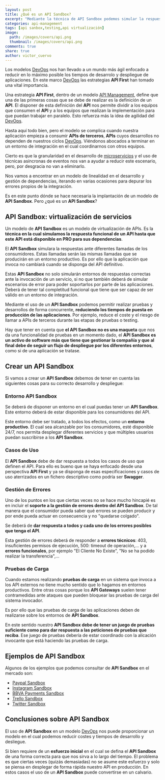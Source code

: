 ```yaml
---
layout: post
title: ¿Qué es un API Sandbox?
excerpt: "Mediante la técnica de API Sandbox podemos simular la respuesta funcional de un API hasta que este API está disponible en producción para sus dependencias"
categories: api-management
tags: [api sanbox,testing,api virtualización]
image:
  path: /images/covers/api.png
  thumbnail: /images/covers/api.png
comments: true
share: true
author: victor_cuervo
---
```


Los modelos [DevOps][DevOps] nos han llevado a un mundo más ágil enfocado a reducir en lo máximo posible los tiempos de desarrolo y despliegue de aplicaciones. En este marco [DevOps][DevOps] las estrategias **API First** han tomado una vital importancia.

Una estrategia **API First**, dentro de un modelo [API Management][APIManagement], define que una de las primeras cosas que se debe de realizar es la definición de un **API**. El disponer de esta definición del **API** nos permite dividir a los equipos que consumen el **API** y a los equipos que realizan la implementación para que puedan trabajar en paralelo. Esto refuerza más la idea de agilidad del [DevOps][DevOps].

Hasta aquí todo bien, pero el modelo se complica cuando nuestra aplicación empieza a consumir **APIs de terceros**, **APIs** cuyos desarrollos no dependen de nuestros ciclos [DevOps][DevOps]. Viéndonos abocados a terminar en un entorno de integración en el cual coordinarnos con otros equipos.

Cierto es que la granularidad en el desarrollo de [microservicios][microservicios] y el uso de técnicas asíncronas de eventos nos van a ayudar a reducir este escenario, pero, por desgracia no van a eliminarlo.

Nos vamos a encontrar en un modelo de linealidad en el desarrollo y gestión de dependencias, iterando en varias ocasiones para depurar los errores propios de la integración.

Es en este punto dónde se hace necesaria la implantación de un modelo de **API Sandbox**. Pero ¿qué es un **API Sandbox**?

## API Sandbox: virtualización de servicios

Un modelo de **API Sandbox** es un modelo de virtualización de APIs. Es la **técnica en la cual simulamos la respuesta funcional de un API hasta que este API está disponible en PRO para sus dependencias**.

El **API Sandbox** simulara la respuestas ante diferentes llamadas de los consumidores. Estas llamadas serán las mismas llamadas que se producirán en un entorno productivo. Es por ello que la aplicación que invoca no cambiará cuando se disponga del API definitivo.

Estas **API Sandbox** no solo simularán entornos de respuestas correctas ante la invocación de un servicio, si no que también deberá de simular escenarios de error para poder soportarlos por parte de las aplicaciones. Deberá de tener tal completitud funcional que tiene que ser capaz de ser válido en un entorno de integración.

Mediante el uso de un **API Sandbox** podemos permitir realizar pruebas y desarrollos de forma concurrente, **reduciendo los tiempos de puesta en producción de las aplicaciones**. Por ejemplo, reduce el coste y el riesgo de llamar a APIs de terceros durante las etapas de pruebas o testing.

Hay que tener en cuenta que **el API Sandbox no es una maqueta** que nos da una funcionalidad de pruebas en un momento dado, el **API Sandbox es un activo de software más que tiene que gestionar la compañía y que al final debe de seguir un flujo de despliegue por los diferentes entornos**, como si de una aplicación se tratase.

## Crear un API Sandbox

Si vamos a crear un **API Sandbox** debemos de tener en cuenta las siguientes cosas para su correcto desarrollo y despliegue:

### Entorno API Sandbox
Se deberá de disponer un entorno en el cual puedas tener un **API Sandbox**. Este entorno deberá de estar disponible para los consumidores del API.

Este entorno debe ser tratado, a todos los efectos, como un **entorno productivo**. El cual sea alcanzable por los consumidores, esté disponible 24/7, nos permita desplegar diferentes servicios y que múltiples usuarios puedan suscribirse a los **API Sandbox**.

### Casos de Uso
El **API Sandbox** debe de dar respuesta a todos los casos de uso que definen el API. Para ello es bueno que se haya enfocado desde una perspectiva **API First** y ya se disponga de esas especificaciones y casos de uso aterrizados en un fichero descriptivo como podría ser **Swagger**.

### Gestión de Errores
Uno de los puntos en los que ciertas veces no se hace mucho hincapié es en incluir el **soporte a la gestión de errores dentro del API Sandbox**. De tal manera que el consumidor pueda saber qué errores se pueden producir y por ende pueda actuar en consecuencia y no "quedarse colgado".

Se deberá de **dar respuesta a todos y cada uno de los errores posibles que tenga el API**.

Esta gestión de errores deberá de responder a **errores técnicos**: 403, insuficientes permisos de ejecución, 500: timeout de operación,... y a **errores funcionales**, por ejemplo "El Cliente No Existe", "No se ha podido realizar la transferencia",...

### Pruebas de Carga
Cuando estamos realizando **pruebas de carga** en un sistema que invoca a los API externos no tiene mucho sentido que lo hagamos en entornos productivos. Entre otras cosas porque los **API Gateways** suelen tener contramedidas ante ataques que pueden bloquear las pruebas de carga del sistema invocador.

Es por ello que las pruebas de carga de las aplicaciones deben de realizarse sobre los entornos de **API Sandbox**.

En este sentido nuestro **API Sandbox debe de tener un juego de pruebas suficiente como para dar respuesta a las peticiones de pruebas que reciba**. Ese juego de pruebas debería de estar coordinado con la alicación invocante que está haciendo las pruebas de carga.

## Ejemplos de API Sandbox

Algunos de los ejemplos que podemos consultar de **API Sandbox** en el mercado son:

* [Paypal Sandbox](https://developer.paypal.com/docs/classic/lifecycle/ug_sandbox/)
* [Instagram Sandbox](https://www.instagram.com/developer/sandbox/)
* [BBVA Payments Sandbox](https://www.bbvaapimarket.com/documentation/bbva/payments#documentation-53616e64626f78)
* [Trello Sandbox](https://developers.trello.com/page/sandbox)
* [Twitter Sandbox](https://developer.twitter.com/en/docs/ads/general/overview/ads-api-sandbox.html)

## Conclusiones sobre API Sandbox

El uso de **API Sandbox** en un modelo [DevOps][DevOps] nos puede proporcionar un modelo en el cual podemos reducir costes y tiempos de desarrollo y desliegue.

Si bien requiere de un **esfuerzo inicial** en el cual se defina el **API Sandbox** de una forma correcta para que nos sirva a lo largo del tiempo. El problema es que ciertas veces (quizás demasiadas) no se asume este esfuerzo y solo se piensa en desplegar de forma rápida nuestro API en producción. En estos casos el uso de un **API Sandbox** puede convertirse en un calvario.

[DevOps]: {{site.url}}/devops/
[APIManagement]: {{site.url}}/api-management/
[microservicios]: {{site.url}}/microservicios/
